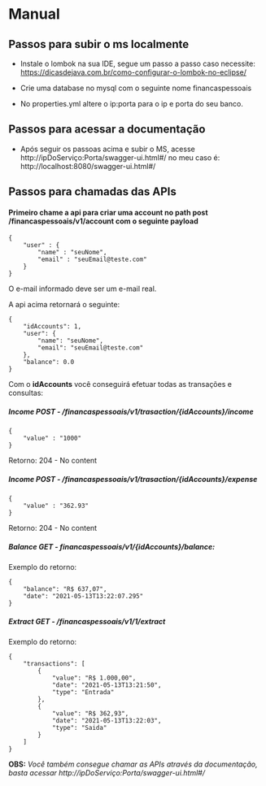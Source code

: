 # Manual

## Passos para subir o ms localmente

- Instale o lombok na sua IDE, segue um passo a passo caso necessite: https://dicasdejava.com.br/como-configurar-o-lombok-no-eclipse/

- Crie uma database no mysql com o seguinte nome financaspessoais

- No properties.yml altere o ip:porta para o ip e porta do seu banco.

## Passos para acessar a documentação

- Após seguir os passoas acima e subir o MS, acesse http://ipDoServiço:Porta/swagger-ui.html#/ no meu caso é: http://localhost:8080/swagger-ui.html#/

## Passos para chamadas das APIs

#### Primeiro chame a api para criar uma account no path post /financaspessoais/v1/account com o seguinte payload
``` 
{
    "user" : {
        "name" : "seuNome",
        "email" : "seuEmail@teste.com"
    }
} 
```
O e-mail informado deve ser um e-mail real.

A api acima retornará o seguinte:
``` 
{
    "idAccounts": 1,
    "user": {
        "name": "seuNome",
        "email": "seuEmail@teste.com"
    },
    "balance": 0.0
}
```
Com o **idAccounts** você conseguirá efetuar todas as transações e consultas:

##### Income POST - /financaspessoais/v1/trasaction/{idAccounts}/income
``` 
{
    "value" : "1000"
}
```
Retorno: 204 - No content

##### Income POST - /financaspessoais/v1/trasaction/{idAccounts}/expense
``` 
{
    "value" : "362.93"
}
```
Retorno: 204 - No content

##### Balance GET - financaspessoais/v1/{idAccounts}/balance:

Exemplo do retorno:
``` 
{
    "balance": "R$ 637,07",
    "date": "2021-05-13T13:22:07.295"
}
```
##### Extract GET - /financaspessoais/v1/1/extract

Exemplo do retorno:
``` 
{
    "transactions": [
        {
            "value": "R$ 1.000,00",
            "date": "2021-05-13T13:21:50",
            "type": "Entrada"
        },
        {
            "value": "R$ 362,93",
            "date": "2021-05-13T13:22:03",
            "type": "Saida"
        }
    ]
}
```

**OBS:** *Você também consegue chamar as APIs através da documentação, basta acessar http://ipDoServiço:Porta/swagger-ui.html#/*
